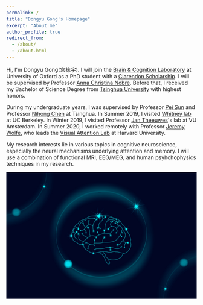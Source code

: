 ```yaml
---
permalink: /
title: "Dongyu Gong's Homepage"
excerpt: "About me"
author_profile: true
redirect_from: 
  - /about/
  - /about.html
---
```

Hi, I'm Dongyu Gong(宫栋宇). I will join the [Brain & Cognition Laboratory](http://www.brainandcognition.org/) at University of Oxford as a PhD student with a [Clarendon Scholarship](https://en.wikipedia.org/wiki/Clarendon_Fund). I will be supervised by Professor [Anna Christina Nobre](https://en.wikipedia.org/wiki/Anna_Christina_Nobre). Before that, I received my Bachelor of Science Degree from [Tsinghua University](tsinghua.edu.cn) with highest honors.

During my undergraduate years, I was supervised by Professor [Pei Sun](http://www.psych.tsinghua.edu.cn/xlxxen/info/1073/1132.htm) and Professor [Nihong Chen](http://www.psych.tsinghua.edu.cn/xlxxen/info/1072/1100.htm) at Tsinghua. In Summer 2019, I visited [Whitney lab](https://whitneylab.berkeley.edu/) at UC Berkeley. In Winter 2019, I visited Professor [Jan Theeuwes](https://www.vupsy.nl/staff-members/jan-theeuwes/)'s lab at VU Amsterdam. In Summer 2020, I worked remotely with Professor [Jeremy Wolfe](http://researchfaculty.brighamandwomens.org/BRIProfile.aspx?id=552), who leads the [Visual Attention Lab](https://search.bwh.harvard.edu/new/index.html) at Harvard University.

My research interests lie in various topics in cognitive neuroscience, especially the neural mechanisms underlying attention and memory. I will use a combination of functional MRI, EEG/MEG, and human psyhchophysics techniques in my research.

![Brain](/images/brain.jpg)
